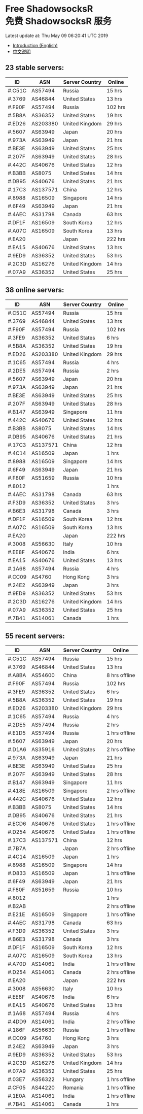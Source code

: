 # Free ShadowsocksR<br>免费 ShadowsocksR 服务

Latest update at: Thu May 09 06:20:41 UTC 2019

- [Introduction (English)](https://voken.io/en/latest/services/autossr.html)
- [中文说明](https://voken.io/zh_CN/latest/services/autossr.html)


## 23 stable servers:

| ID | ASN | Server Country | Online |
| ------ | ------ | ------ | ------ |
| #.C51C | AS57494 | Russia | 15 hrs |
| #.3769 | AS46844 | United States | 13 hrs |
| #.F90F | AS57494 | Russia | 102 hrs |
| #.5B8A | AS36352 | United States | 19 hrs |
| #.ED26 | AS203380 | United Kingdom | 29 hrs |
| #.5607 | AS63949 | Japan | 20 hrs |
| #.973A | AS63949 | Japan | 21 hrs |
| #.BE3E | AS63949 | United States | 25 hrs |
| #.207F | AS63949 | United States | 28 hrs |
| #.442C | AS40676 | United States | 12 hrs |
| #.B3BB | AS8075 | United States | 14 hrs |
| #.DB95 | AS40676 | United States | 21 hrs |
| #.17C3 | AS137571 | China | 12 hrs |
| #.8988 | AS16509 | Singapore | 14 hrs |
| #.6F49 | AS63949 | Japan | 21 hrs |
| #.4AEC | AS31798 | Canada | 63 hrs |
| #.DF1F | AS16509 | South Korea | 12 hrs |
| #.A07C | AS16509 | South Korea | 13 hrs |
| #.EA20 |  | Japan | 222 hrs |
| #.EA15 | AS40676 | United States | 13 hrs |
| #.9ED9 | AS36352 | United States | 53 hrs |
| #.2C3D | AS16276 | United Kingdom | 14 hrs |
| #.07A9 | AS36352 | United States | 25 hrs |

## 38 online servers:

| ID | ASN | Server Country | Online |
| ------ | ------ | ------ | ------ |
| #.C51C | AS57494 | Russia | 15 hrs |
| #.3769 | AS46844 | United States | 13 hrs |
| #.F90F | AS57494 | Russia | 102 hrs |
| #.3FE9 | AS36352 | United States | 6 hrs |
| #.5B8A | AS36352 | United States | 19 hrs |
| #.ED26 | AS203380 | United Kingdom | 29 hrs |
| #.1C65 | AS57494 | Russia | 4 hrs |
| #.2DE5 | AS57494 | Russia | 2 hrs |
| #.5607 | AS63949 | Japan | 20 hrs |
| #.973A | AS63949 | Japan | 21 hrs |
| #.BE3E | AS63949 | United States | 25 hrs |
| #.207F | AS63949 | United States | 28 hrs |
| #.B147 | AS63949 | Singapore | 11 hrs |
| #.442C | AS40676 | United States | 12 hrs |
| #.B3BB | AS8075 | United States | 14 hrs |
| #.DB95 | AS40676 | United States | 21 hrs |
| #.17C3 | AS137571 | China | 12 hrs |
| #.4C14 | AS16509 | Japan | 1 hrs |
| #.8988 | AS16509 | Singapore | 14 hrs |
| #.6F49 | AS63949 | Japan | 21 hrs |
| #.F80F | AS51659 | Russia | 10 hrs |
| #.8012 |  |  | 1 hrs |
| #.4AEC | AS31798 | Canada | 63 hrs |
| #.F3D9 | AS36352 | United States | 3 hrs |
| #.B6E3 | AS31798 | Canada | 3 hrs |
| #.DF1F | AS16509 | South Korea | 12 hrs |
| #.A07C | AS16509 | South Korea | 13 hrs |
| #.EA20 |  | Japan | 222 hrs |
| #.3008 | AS56630 | Italy | 10 hrs |
| #.EE8F | AS40676 | India | 6 hrs |
| #.EA15 | AS40676 | United States | 13 hrs |
| #.1A68 | AS57494 | Russia | 4 hrs |
| #.CC09 | AS4760 | Hong Kong | 3 hrs |
| #.24E2 | AS63949 | Japan | 3 hrs |
| #.9ED9 | AS36352 | United States | 53 hrs |
| #.2C3D | AS16276 | United Kingdom | 14 hrs |
| #.07A9 | AS36352 | United States | 25 hrs |
| #.7B41 | AS14061 | Canada | 1 hrs |

## 55 recent servers:

| ID | ASN | Server Country | Online |
| ------ | ------ | ------ | ------ |
| #.C51C | AS57494 | Russia | 15 hrs |
| #.3769 | AS46844 | United States | 13 hrs |
| #.A8BA | AS54600 | China | 8 hrs offline |
| #.F90F | AS57494 | Russia | 102 hrs |
| #.3FE9 | AS36352 | United States | 6 hrs |
| #.5B8A | AS36352 | United States | 19 hrs |
| #.ED26 | AS203380 | United Kingdom | 29 hrs |
| #.1C65 | AS57494 | Russia | 4 hrs |
| #.2DE5 | AS57494 | Russia | 2 hrs |
| #.E1D5 | AS57494 | Russia | 1 hrs offline |
| #.5607 | AS63949 | Japan | 20 hrs |
| #.D1A6 | AS35916 | United States | 2 hrs offline |
| #.973A | AS63949 | Japan | 21 hrs |
| #.BE3E | AS63949 | United States | 25 hrs |
| #.207F | AS63949 | United States | 28 hrs |
| #.B147 | AS63949 | Singapore | 11 hrs |
| #.418E | AS16509 | Singapore | 2 hrs offline |
| #.442C | AS40676 | United States | 12 hrs |
| #.B3BB | AS8075 | United States | 14 hrs |
| #.DB95 | AS40676 | United States | 21 hrs |
| #.ECD6 | AS40676 | United States | 1 hrs offline |
| #.D254 | AS40676 | United States | 1 hrs offline |
| #.17C3 | AS137571 | China | 12 hrs |
| #.7B7A |  | Japan | 2 hrs offline |
| #.4C14 | AS16509 | Japan | 1 hrs |
| #.8988 | AS16509 | Singapore | 14 hrs |
| #.D833 | AS16509 | Japan | 1 hrs offline |
| #.6F49 | AS63949 | Japan | 21 hrs |
| #.F80F | AS51659 | Russia | 10 hrs |
| #.8012 |  |  | 1 hrs |
| #.B2AB |  |  | 2 hrs offline |
| #.E21E | AS16509 | Singapore | 1 hrs offline |
| #.4AEC | AS31798 | Canada | 63 hrs |
| #.F3D9 | AS36352 | United States | 3 hrs |
| #.B6E3 | AS31798 | Canada | 3 hrs |
| #.DF1F | AS16509 | South Korea | 12 hrs |
| #.A07C | AS16509 | South Korea | 13 hrs |
| #.A70D | AS14061 | India | 1 hrs offline |
| #.D254 | AS14061 | Canada | 2 hrs offline |
| #.EA20 |  | Japan | 222 hrs |
| #.3008 | AS56630 | Italy | 10 hrs |
| #.EE8F | AS40676 | India | 6 hrs |
| #.EA15 | AS40676 | United States | 13 hrs |
| #.1A68 | AS57494 | Russia | 4 hrs |
| #.4DD9 | AS14061 | India | 2 hrs offline |
| #.186F | AS56630 | Russia | 1 hrs offline |
| #.CC09 | AS4760 | Hong Kong | 3 hrs |
| #.24E2 | AS63949 | Japan | 3 hrs |
| #.9ED9 | AS36352 | United States | 53 hrs |
| #.2C3D | AS16276 | United Kingdom | 14 hrs |
| #.07A9 | AS36352 | United States | 25 hrs |
| #.03E7 | AS56322 | Hungary | 1 hrs offline |
| #.CF05 | AS44220 | Romania | 1 hrs offline |
| #.1E0A | AS14061 | India | 1 hrs offline |
| #.7B41 | AS14061 | Canada | 1 hrs |


